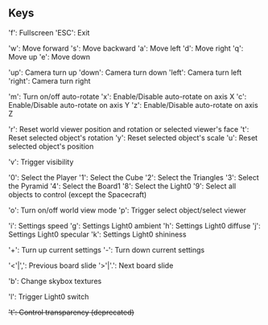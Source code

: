 
## Keys

'f': Fullscreen
'ESC': Exit

'w': Move forward
's': Move backward
'a': Move left
'd': Move right
'q': Move up
'e': Move down

'up': Camera turn up
'down': Camera turn down
'left': Camera turn left
'right': Camera turn right

'm': Turn on/off auto-rotate
'x': Enable/Disable auto-rotate on axis X
'c': Enable/Disable auto-rotate on axis Y
'z': Enable/Disable auto-rotate on axis Z

'r': Reset world viewer position and rotation or selected viewer's face
't': Reset selected object's rotation
'y': Reset selected object's scale
'u': Reset selected object's position

'v': Trigger visibility

'0': Select the Player
'1': Select the Cube
'2': Select the Triangles
'3': Select the Pyramid
'4': Select the Board1
'8': Select the Light0
'9': Select all objects to control (except the Spacecraft)

'o': Turn on/off world view mode
'p': Trigger select object/select viewer

'i': Settings speed
'g': Settings Light0 ambient
'h': Settings Light0 diffuse
'j': Settings Light0 specular
'k': Settings Light0 shininess

'+': Turn up current settings
'-': Turn down current settings

'<'|',': Previous board slide
'>'|'.': Next board slide

'b': Change skybox textures

'l': Trigger Light0 switch

~~'t': Control transparency (deprecated)~~
